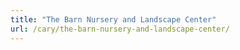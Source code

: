 ```yaml
---
title: "The Barn Nursery and Landscape Center"
url: /cary/the-barn-nursery-and-landscape-center/
---
```


